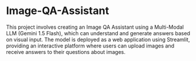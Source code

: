 # Image-QA-Assistant
This project involves creating an Image QA Assistant using a Multi-Modal LLM (Gemini 1.5 Flash), which can understand and generate answers based on visual input. The model is deployed as a web application using Streamlit, providing an interactive platform where users can upload images and receive answers to their questions about images.
